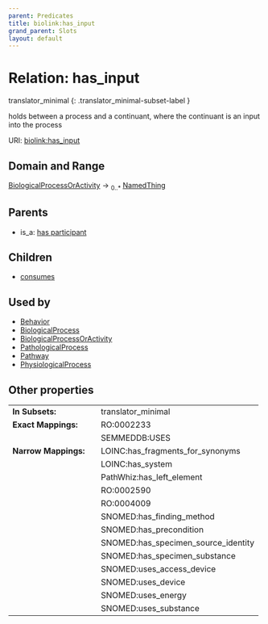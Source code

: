 ```yaml
---
parent: Predicates
title: biolink:has_input
grand_parent: Slots
layout: default
---
```


# Relation: has_input

translator_minimal
{: .translator_minimal-subset-label }


holds between a process and a continuant, where the continuant is an input into the process

URI: [biolink:has_input](https://w3id.org/biolink/vocab/has_input)

## Domain and Range

[BiologicalProcessOrActivity](BiologicalProcessOrActivity.md) ->  <sub>0..\*</sub> [NamedThing](NamedThing.md)

## Parents

 *  is_a: [has participant](has_participant.md)

## Children

 *  [consumes](consumes.md)

## Used by

 * [Behavior](Behavior.md)
 * [BiologicalProcess](BiologicalProcess.md)
 * [BiologicalProcessOrActivity](BiologicalProcessOrActivity.md)
 * [PathologicalProcess](PathologicalProcess.md)
 * [Pathway](Pathway.md)
 * [PhysiologicalProcess](PhysiologicalProcess.md)

## Other properties

|  |  |  |
| --- | --- | --- |
| **In Subsets:** | | translator_minimal |
| **Exact Mappings:** | | RO:0002233 |
|  | | SEMMEDDB:USES |
| **Narrow Mappings:** | | LOINC:has_fragments_for_synonyms |
|  | | LOINC:has_system |
|  | | PathWhiz:has_left_element |
|  | | RO:0002590 |
|  | | RO:0004009 |
|  | | SNOMED:has_finding_method |
|  | | SNOMED:has_precondition |
|  | | SNOMED:has_specimen_source_identity |
|  | | SNOMED:has_specimen_substance |
|  | | SNOMED:uses_access_device |
|  | | SNOMED:uses_device |
|  | | SNOMED:uses_energy |
|  | | SNOMED:uses_substance |

